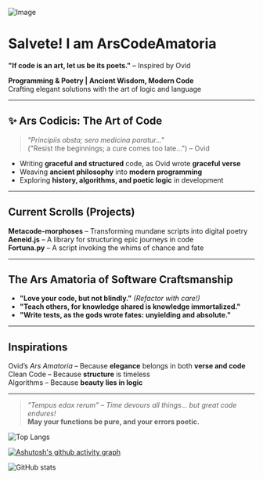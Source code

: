 ![Image](https://github.com/user-attachments/assets/67a26aa4-6077-480b-af3a-207c88cfcff2)

# Salvete! I am ArsCodeAmatoria

 **"If code is an art, let us be its poets."** – Inspired by Ovid  

 **Programming & Poetry | Ancient Wisdom, Modern Code**   
 Crafting elegant solutions with the art of logic and language  

---

## ✨ Ars Codicis: The Art of Code
> *"Principiis obsta; sero medicina paratur..."*  
> ("Resist the beginnings; a cure comes too late...") – Ovid

-  Writing **graceful and structured** code, as Ovid wrote **graceful verse**  
-  Weaving **ancient philosophy** into **modern programming**  
-  Exploring **history, algorithms, and poetic logic** in development  

---

##  Current Scrolls (Projects)
 **Metacode-morphoses** – Transforming mundane scripts into digital poetry  
 **Aeneid.js** – A library for structuring epic journeys in code  
 **Fortuna.py** – A script invoking the whims of chance and fate  

---

##  The Ars Amatoria of Software Craftsmanship
- **"Love your code, but not blindly."** *(Refactor with care!)*  
- **"Teach others, for knowledge shared is knowledge immortalized."**  
- **"Write tests, as the gods wrote fates: unyielding and absolute."**  

---

##  Inspirations
 Ovid’s *Ars Amatoria* – Because **elegance** belongs in both **verse and code**  
 Clean Code – Because **structure** is timeless  
 Algorithms – Because **beauty lies in logic**  

---


> *"Tempus edax rerum" – Time devours all things... but great code endures!*  
 **May your functions be pure, and your errors poetic.**

![Top Langs](https://github-readme-stats.vercel.app/api/top-langs/?username=ArsCodeAmatoria&layout=compact)

[![Ashutosh's github activity graph](https://github-readme-activity-graph.vercel.app/graph?username=ArsCodeAmatoria&bg_color=ffcfe9&color=9e4c98&line=9e4c98&point=403d3d&area=true&hide_border=true)](https://github.com/ashutosh00710/github-readme-activity-graph)

![GitHub stats](https://github-readme-stats.vercel.app/api?username=ArsCodeAmatoria&show_icons=true&theme=dracula)


